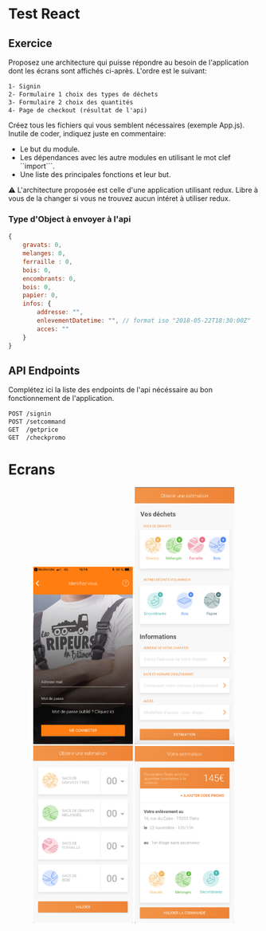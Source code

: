 # Test React

## Exercice
Proposez une architecture qui puisse répondre au besoin de l'application dont les écrans sont affichés ci-après.
L'ordre est le suivant:

    1- Signin
    2- Formulaire 1 choix des types de déchets
    3- Formulaire 2 choix des quantités
    4- Page de checkout (résultat de l'api)

Créez tous les fichiers qui vous semblent nécessaires (exemple App.js).
Inutile de coder, indiquez juste en commentaire:
 - Le but du module.
 - Les dépendances avec les autre modules en utilisant le mot clef ``import```.
 - Une liste des principales fonctions et leur but.

:warning:  L'architecture proposée est celle d'une application utilisant redux.
Libre à vous de la changer si vous ne trouvez aucun intéret à utiliser redux.

### Type d'Object à envoyer à l'api
```javascript
{
    gravats: 0,
    melanges: 0,
    ferraille : 0,
    bois: 0,
    encombrants: 0,
    bois: 0,
    papier: 0,
    infos: {
        addresse: "",
        enlevementDatetime: "", // format iso "2018-05-22T18:30:00Z"
        acces: ""
    }
}

```


## API Endpoints
Complétez ici la liste des endpoints de l'api nécéssaire au bon fonctionnement de l'application.
```
POST /signin
POST /setcommand
GET  /getprice
GET  /checkpromo
```


# Ecrans

<div align="center">
  <img width=200 src="docs/images/login.png"/>
  <img width=200 src="docs/images/step-1.png"/>
  <img width=200 src="docs/images/step-2.png"/>
  <img width=200 src="docs/images/estimation.png"/>
</div>
